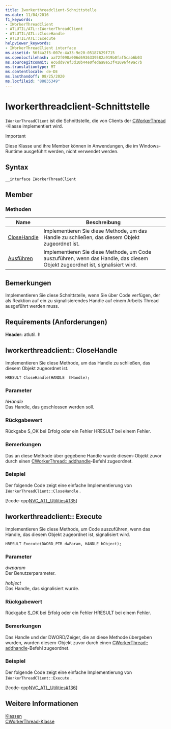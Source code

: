 ```yaml
---
title: Iworkerthreadclient-Schnittstelle
ms.date: 11/04/2016
f1_keywords:
- IWorkerThreadClient
- ATLUTIL/ATL::IWorkerThreadClient
- ATLUTIL/ATL::CloseHandle
- ATLUTIL/ATL::Execute
helpviewer_keywords:
- IWorkerThreadClient interface
ms.assetid: 56f4a2f5-007e-4a33-9e20-05187629f715
ms.openlocfilehash: aa72f090a006d6936339582a919b0faf5cab6b03
ms.sourcegitcommit: ec6dd97ef3d10b44e0fedaa8e53f41696f49ac7b
ms.translationtype: MT
ms.contentlocale: de-DE
ms.lasthandoff: 08/25/2020
ms.locfileid: "88835349"
---
```

# <a name="iworkerthreadclient-interface"></a>Iworkerthreadclient-Schnittstelle

`IWorkerThreadClient` ist die Schnittstelle, die von Clients der [CWorkerThread](../../atl/reference/cworkerthread-class.md) -Klasse implementiert wird.

> [!IMPORTANT]
> Diese Klasse und ihre Member können in Anwendungen, die im Windows-Runtime ausgeführt werden, nicht verwendet werden.

## <a name="syntax"></a>Syntax

```
__interface IWorkerThreadClient
```

## <a name="members"></a>Member

### <a name="methods"></a>Methoden

|Name|Beschreibung|
|-|-|
|[CloseHandle](#closehandle)|Implementieren Sie diese Methode, um das Handle zu schließen, das diesem Objekt zugeordnet ist.|
|[Ausführen](#execute)|Implementieren Sie diese Methode, um Code auszuführen, wenn das Handle, das diesem Objekt zugeordnet ist, signalisiert wird.|

## <a name="remarks"></a>Bemerkungen

Implementieren Sie diese Schnittstelle, wenn Sie über Code verfügen, der als Reaktion auf ein zu signalisierendes Handle auf einem Arbeits Thread ausgeführt werden muss.

## <a name="requirements"></a>Requirements (Anforderungen)

**Header:** atlutil. h

## <a name="iworkerthreadclientclosehandle"></a><a name="closehandle"></a> Iworkerthreadclient:: CloseHandle

Implementieren Sie diese Methode, um das Handle zu schließen, das diesem Objekt zugeordnet ist.

```
HRESULT CloseHandle(HANDLE  hHandle);
```

### <a name="parameters"></a>Parameter

*hHandle*<br/>
Das Handle, das geschlossen werden soll.

### <a name="return-value"></a>Rückgabewert

Rückgabe S_OK bei Erfolg oder ein Fehler HRESULT bei einem Fehler.

### <a name="remarks"></a>Bemerkungen

Das an diese Methode über gegebene Handle wurde diesem-Objekt zuvor durch einen [CWorkerThread:: addhandle](../../atl/reference/cworkerthread-class.md#addhandle)-Befehl zugeordnet.

### <a name="example"></a>Beispiel

Der folgende Code zeigt eine einfache Implementierung von `IWorkerThreadClient::CloseHandle` .

[!code-cpp[NVC_ATL_Utilities#135](../../atl/codesnippet/cpp/iworkerthreadclient-interface_1.cpp)]

## <a name="iworkerthreadclientexecute"></a><a name="execute"></a> Iworkerthreadclient:: Execute

Implementieren Sie diese Methode, um Code auszuführen, wenn das Handle, das diesem Objekt zugeordnet ist, signalisiert wird.

```
HRESULT Execute(DWORD_PTR dwParam, HANDLE hObject);
```

### <a name="parameters"></a>Parameter

*dwparam*<br/>
Der Benutzerparameter.

*hobject*<br/>
Das Handle, das signalisiert wurde.

### <a name="return-value"></a>Rückgabewert

Rückgabe S_OK bei Erfolg oder ein Fehler HRESULT bei einem Fehler.

### <a name="remarks"></a>Bemerkungen

Das Handle und der DWORD/Zeiger, die an diese Methode übergeben wurden, wurden diesem-Objekt zuvor durch einen [CWorkerThread:: addhandle](../../atl/reference/cworkerthread-class.md#addhandle)-Befehl zugeordnet.

### <a name="example"></a>Beispiel

Der folgende Code zeigt eine einfache Implementierung von `IWorkerThreadClient::Execute` .

[!code-cpp[NVC_ATL_Utilities#136](../../atl/codesnippet/cpp/iworkerthreadclient-interface_2.cpp)]

## <a name="see-also"></a>Weitere Informationen

[Klassen](../../atl/reference/atl-classes.md)<br/>
[CWorkerThread-Klasse](../../atl/reference/cworkerthread-class.md)
